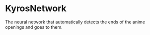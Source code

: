 # KyrosNetwork
The neural network that automatically detects the ends of the anime openings and goes to them.
